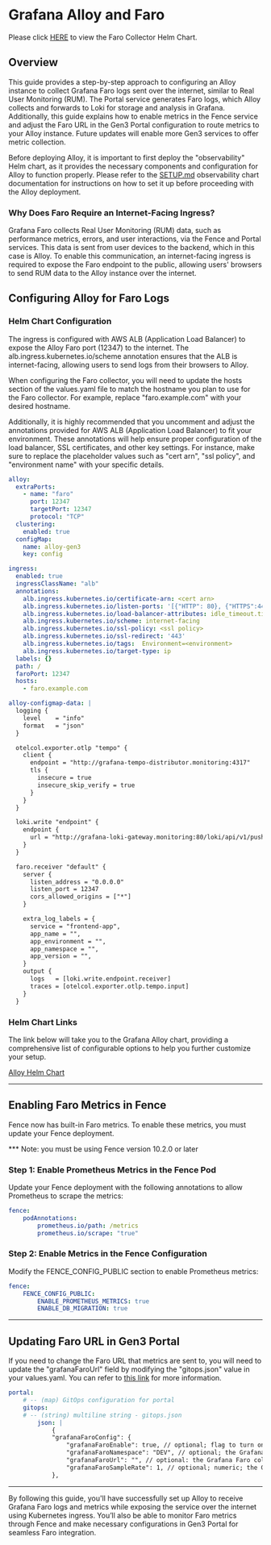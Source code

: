 # Grafana Alloy and Faro

Please click [HERE](https://github.com/uc-cdis/gen3-helm/blob/master/helm/faro-collector/Chart.yaml) to view the Faro Collector Helm Chart.

## Overview

This guide provides a step-by-step approach to configuring an Alloy instance to collect Grafana Faro logs sent over the internet, similar to Real User Monitoring (RUM). The Portal service generates Faro logs, which Alloy collects and forwards to Loki for storage and analysis in Grafana. Additionally, this guide explains how to enable metrics in the Fence service and adjust the Faro URL in the Gen3 Portal configuration to route metrics to your Alloy instance. Future updates will enable more Gen3 services to offer metric collection.

Before deploying Alloy, it is important to first deploy the "observability" Helm chart, as it provides the necessary components and configuration for Alloy to function properly. Please refer to the [SETUP.md](https://github.com/uc-cdis/gen3-helm/blob/master/helm/observability/SETUP.md) observability chart documentation for instructions on how to set it up before proceeding with the Alloy deployment.

### Why Does Faro Require an Internet-Facing Ingress?

Grafana Faro collects Real User Monitoring (RUM) data, such as performance metrics, errors, and user interactions, via the Fence and Portal services. This data is sent from user devices to the backend, which in this case is Alloy. To enable this communication, an internet-facing ingress is required to expose the Faro endpoint to the public, allowing users' browsers to send RUM data to the Alloy instance over the internet.

## Configuring Alloy for Faro Logs

### Helm Chart Configuration

The ingress is configured with AWS ALB (Application Load Balancer) to expose the Alloy Faro port (12347) to the internet. The alb.ingress.kubernetes.io/scheme annotation ensures that the ALB is internet-facing, allowing users to send logs from their browsers to Alloy.

When configuring the Faro collector, you will need to update the hosts section of the values.yaml file to match the hostname you plan to use for the Faro collector. For example, replace "faro.example.com" with your desired hostname.

Additionally, it is highly recommended that you uncomment and adjust the annotations provided for AWS ALB (Application Load Balancer) to fit your environment. These annotations will help ensure proper configuration of the load balancer, SSL certificates, and other key settings. For instance, make sure to replace the placeholder values such as "cert arn", "ssl policy", and "environment name" with your specific details.

```yaml
alloy:
  extraPorts:
    - name: "faro"
      port: 12347
      targetPort: 12347
      protocol: "TCP"
  clustering:
    enabled: true
  configMap:
    name: alloy-gen3
    key: config

ingress:
  enabled: true
  ingressClassName: "alb"
  annotations:
    alb.ingress.kubernetes.io/certificate-arn: <cert arn>
    alb.ingress.kubernetes.io/listen-ports: '[{"HTTP": 80}, {"HTTPS":443}]'
    alb.ingress.kubernetes.io/load-balancer-attributes: idle_timeout.timeout_seconds=600
    alb.ingress.kubernetes.io/scheme: internet-facing
    alb.ingress.kubernetes.io/ssl-policy: <ssl policy>
    alb.ingress.kubernetes.io/ssl-redirect: '443'
    alb.ingress.kubernetes.io/tags:  Environment=<environment>
    alb.ingress.kubernetes.io/target-type: ip
  labels: {}
  path: /
  faroPort: 12347
  hosts:
    - faro.example.com

alloy-configmap-data: |
  logging {
    level    = "info"
    format   = "json"
  }

  otelcol.exporter.otlp "tempo" {
    client {
      endpoint = "http://grafana-tempo-distributor.monitoring:4317"
      tls {
        insecure = true
        insecure_skip_verify = true
      }
    }
  }

  loki.write "endpoint" {
    endpoint {
      url = "http://grafana-loki-gateway.monitoring:80/loki/api/v1/push"
    }
  }

  faro.receiver "default" {
    server {
      listen_address = "0.0.0.0"
      listen_port = 12347
      cors_allowed_origins = ["*"]
    }

    extra_log_labels = {
      service = "frontend-app",
      app_name = "",
      app_environment = "",
      app_namespace = "",
      app_version = "",
    }
    output {
      logs   = [loki.write.endpoint.receiver]
      traces = [otelcol.exporter.otlp.tempo.input]
    }
  }
```

### Helm Chart Links
The link below will take you to the Grafana Alloy chart, providing a comprehensive list of configurable options to help you further customize your setup.

[Alloy Helm Chart](https://github.com/grafana/alloy/blob/main/operations/helm/charts/alloy/values.yaml)

---

## Enabling Faro Metrics in Fence

Fence now has built-in Faro metrics. To enable these metrics, you must update your Fence deployment.

*** Note: you must be using Fence version 10.2.0 or later

### Step 1: Enable Prometheus Metrics in the Fence Pod

Update your Fence deployment with the following annotations to allow Prometheus to scrape the metrics:

```yaml
fence:
    podAnnotations:
        prometheus.io/path: /metrics
        prometheus.io/scrape: "true"
```

### Step 2: Enable Metrics in the Fence Configuration

Modify the FENCE_CONFIG_PUBLIC section to enable Prometheus metrics:

```yaml
fence:
    FENCE_CONFIG_PUBLIC:
        ENABLE_PROMETHEUS_METRICS: true
        ENABLE_DB_MIGRATION: true
```

---

## Updating Faro URL in Gen3 Portal

If you need to change the Faro URL that metrics are sent to, you will need to update the "grafanaFaroUrl" field by modifying the "gitops.json" value in your values.yaml. You can refer to [this link](https://github.com/uc-cdis/data-portal/blob/master/docs/portal_config.md) for more information.

```yaml
portal:
    # -- (map) GitOps configuration for portal
    gitops:
    # -- (string) multiline string - gitops.json
        json: |
            {
            "grafanaFaroConfig": {
                "grafanaFaroEnable": true, // optional; flag to turn on Grafana Faro RUM, default to false
                "grafanaFaroNamespace": "DEV", // optional; the Grafana Faro RUM option specifying the application’s namespace, for example: prod, pre-prod, staging, etc. Can be determined automatically if omitted. But it is highly recommended to customize it to include project information, such as 'healprod'
                "grafanaFaroUrl": "", // optional: the Grafana Faro collector url. Defaults to https://faro.example.com/collect
                "grafanaFaroSampleRate": 1, // optional; numeric; the Grafana Faro option specifying the percentage of sessions to track: 1 for all, 0 for none. Default to 1 if omitted
            },
```
---

By following this guide, you'll have successfully set up Alloy to receive Grafana Faro logs and metrics while exposing the service over the internet using Kubernetes ingress. You’ll also be able to monitor Faro metrics through Fence and make necessary configurations in Gen3 Portal for seamless Faro integration.
